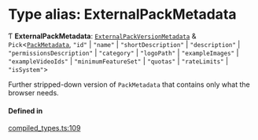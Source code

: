 # Type alias: ExternalPackMetadata

Ƭ **ExternalPackMetadata**: [`ExternalPackVersionMetadata`](../interfaces/ExternalPackVersionMetadata.md) & `Pick`<[`PackMetadata`](PackMetadata.md), ``"id"`` \| ``"name"`` \| ``"shortDescription"`` \| ``"description"`` \| ``"permissionsDescription"`` \| ``"category"`` \| ``"logoPath"`` \| ``"exampleImages"`` \| ``"exampleVideoIds"`` \| ``"minimumFeatureSet"`` \| ``"quotas"`` \| ``"rateLimits"`` \| ``"isSystem"``\>

Further stripped-down version of `PackMetadata` that contains only what the browser needs.

#### Defined in

[compiled_types.ts:109](https://github.com/coda/packs-sdk/blob/main/compiled_types.ts#L109)
